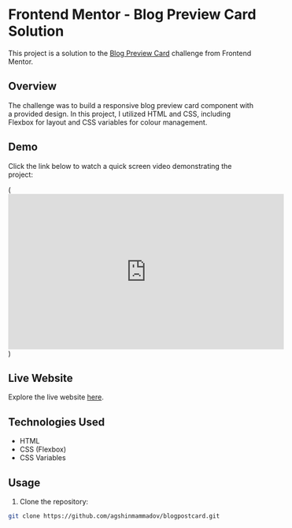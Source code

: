 # Frontend Mentor - Blog Preview Card Solution

This project is a solution to the [Blog Preview Card](https://www.frontendmentor.io/challenges/blog-preview-card-ckPaj01IcS) challenge from Frontend Mentor.

## Overview

The challenge was to build a responsive blog preview card component with a provided design. In this project, I utilized HTML and CSS, including Flexbox for layout and CSS variables for colour management.

## Demo

Click the link below to watch a quick screen video demonstrating the project:

(<iframe width="560" height="315" src="https://www.youtube.com/embed/eTU6BRAvcpo?si=TpQ_V8UelurEzNu9" title="YouTube video player" frameborder="0" allow="accelerometer; autoplay; clipboard-write; encrypted-media; gyroscope; picture-in-picture; web-share" allowfullscreen></iframe>)

## Live Website

Explore the live website [here](https://agshinmammadov.github.io/blogpostcard/).

## Technologies Used

- HTML
- CSS (Flexbox)
- CSS Variables

## Usage

1. Clone the repository:

```bash
git clone https://github.com/agshinmammadov/blogpostcard.git
